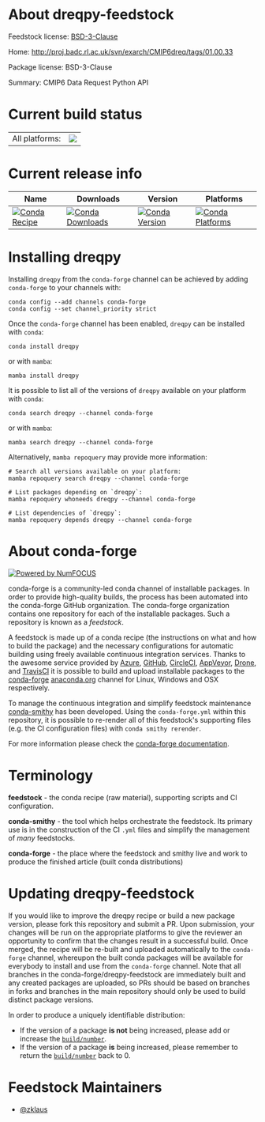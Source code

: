 About dreqpy-feedstock
======================

Feedstock license: [BSD-3-Clause](https://github.com/conda-forge/dreqpy-feedstock/blob/main/LICENSE.txt)

Home: http://proj.badc.rl.ac.uk/svn/exarch/CMIP6dreq/tags/01.00.33

Package license: BSD-3-Clause

Summary: CMIP6 Data Request Python API

Current build status
====================


<table><tr><td>All platforms:</td>
    <td>
      <a href="https://dev.azure.com/conda-forge/feedstock-builds/_build/latest?definitionId=15569&branchName=main">
        <img src="https://dev.azure.com/conda-forge/feedstock-builds/_apis/build/status/dreqpy-feedstock?branchName=main">
      </a>
    </td>
  </tr>
</table>

Current release info
====================

| Name | Downloads | Version | Platforms |
| --- | --- | --- | --- |
| [![Conda Recipe](https://img.shields.io/badge/recipe-dreqpy-green.svg)](https://anaconda.org/conda-forge/dreqpy) | [![Conda Downloads](https://img.shields.io/conda/dn/conda-forge/dreqpy.svg)](https://anaconda.org/conda-forge/dreqpy) | [![Conda Version](https://img.shields.io/conda/vn/conda-forge/dreqpy.svg)](https://anaconda.org/conda-forge/dreqpy) | [![Conda Platforms](https://img.shields.io/conda/pn/conda-forge/dreqpy.svg)](https://anaconda.org/conda-forge/dreqpy) |

Installing dreqpy
=================

Installing `dreqpy` from the `conda-forge` channel can be achieved by adding `conda-forge` to your channels with:

```
conda config --add channels conda-forge
conda config --set channel_priority strict
```

Once the `conda-forge` channel has been enabled, `dreqpy` can be installed with `conda`:

```
conda install dreqpy
```

or with `mamba`:

```
mamba install dreqpy
```

It is possible to list all of the versions of `dreqpy` available on your platform with `conda`:

```
conda search dreqpy --channel conda-forge
```

or with `mamba`:

```
mamba search dreqpy --channel conda-forge
```

Alternatively, `mamba repoquery` may provide more information:

```
# Search all versions available on your platform:
mamba repoquery search dreqpy --channel conda-forge

# List packages depending on `dreqpy`:
mamba repoquery whoneeds dreqpy --channel conda-forge

# List dependencies of `dreqpy`:
mamba repoquery depends dreqpy --channel conda-forge
```


About conda-forge
=================

[![Powered by
NumFOCUS](https://img.shields.io/badge/powered%20by-NumFOCUS-orange.svg?style=flat&colorA=E1523D&colorB=007D8A)](https://numfocus.org)

conda-forge is a community-led conda channel of installable packages.
In order to provide high-quality builds, the process has been automated into the
conda-forge GitHub organization. The conda-forge organization contains one repository
for each of the installable packages. Such a repository is known as a *feedstock*.

A feedstock is made up of a conda recipe (the instructions on what and how to build
the package) and the necessary configurations for automatic building using freely
available continuous integration services. Thanks to the awesome service provided by
[Azure](https://azure.microsoft.com/en-us/services/devops/), [GitHub](https://github.com/),
[CircleCI](https://circleci.com/), [AppVeyor](https://www.appveyor.com/),
[Drone](https://cloud.drone.io/welcome), and [TravisCI](https://travis-ci.com/)
it is possible to build and upload installable packages to the
[conda-forge](https://anaconda.org/conda-forge) [anaconda.org](https://anaconda.org/)
channel for Linux, Windows and OSX respectively.

To manage the continuous integration and simplify feedstock maintenance
[conda-smithy](https://github.com/conda-forge/conda-smithy) has been developed.
Using the ``conda-forge.yml`` within this repository, it is possible to re-render all of
this feedstock's supporting files (e.g. the CI configuration files) with ``conda smithy rerender``.

For more information please check the [conda-forge documentation](https://conda-forge.org/docs/).

Terminology
===========

**feedstock** - the conda recipe (raw material), supporting scripts and CI configuration.

**conda-smithy** - the tool which helps orchestrate the feedstock.
                   Its primary use is in the construction of the CI ``.yml`` files
                   and simplify the management of *many* feedstocks.

**conda-forge** - the place where the feedstock and smithy live and work to
                  produce the finished article (built conda distributions)


Updating dreqpy-feedstock
=========================

If you would like to improve the dreqpy recipe or build a new
package version, please fork this repository and submit a PR. Upon submission,
your changes will be run on the appropriate platforms to give the reviewer an
opportunity to confirm that the changes result in a successful build. Once
merged, the recipe will be re-built and uploaded automatically to the
`conda-forge` channel, whereupon the built conda packages will be available for
everybody to install and use from the `conda-forge` channel.
Note that all branches in the conda-forge/dreqpy-feedstock are
immediately built and any created packages are uploaded, so PRs should be based
on branches in forks and branches in the main repository should only be used to
build distinct package versions.

In order to produce a uniquely identifiable distribution:
 * If the version of a package **is not** being increased, please add or increase
   the [``build/number``](https://docs.conda.io/projects/conda-build/en/latest/resources/define-metadata.html#build-number-and-string).
 * If the version of a package **is** being increased, please remember to return
   the [``build/number``](https://docs.conda.io/projects/conda-build/en/latest/resources/define-metadata.html#build-number-and-string)
   back to 0.

Feedstock Maintainers
=====================

* [@zklaus](https://github.com/zklaus/)

